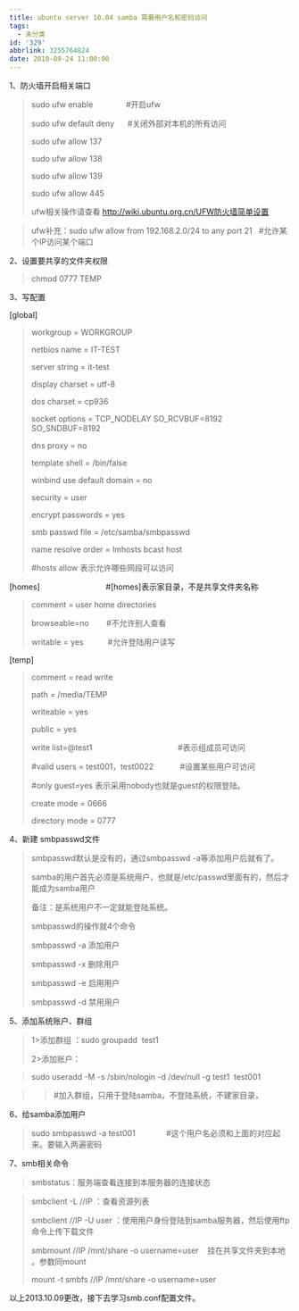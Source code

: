 ```yaml
---
title: ubuntu server 10.04 samba 需要用户名和密码访问
tags:
  - 未分类
id: '329'
abbrlink: 3255764824
date: 2010-09-24 11:00:00
---
```


1、防火墙开启相关端口

> sudo ufw enable               #开启ufw
> 
> sudo ufw default deny      #关闭外部对本机的所有访问
> 
> sudo ufw allow 137
> 
> sudo ufw allow 138
> 
> sudo ufw allow 139
> 
> sudo ufw allow 445
> 
>   
> 
> ufw相关操作请查看 http://wiki.ubuntu.org.cn/UFW防火墙简单设置

> ufw补充：sudo ufw allow from 192.168.2.0/24 to any port 21   #允许某个IP访问某个端口

  

2、设置要共享的文件夹权限

> chmod 0777 TEMP

  

3、写配置

\[global\]

> workgroup = WORKGROUP
> 
> netbios name = IT-TEST
> 
> server string = it-test
> 
> display charset = utf-8
> 
> dos charset = cp936
> 
> socket options = TCP\_NODELAY SO\_RCVBUF=8192 SO\_SNDBUF=8192
> 
> dns proxy = no
> 
> template shell = /bin/false
> 
> winbind use default domain = no
> 
> security = user
> 
> encrypt passwords = yes
> 
> smb passwd file = /etc/samba/smbpasswd
> 
> name resolve order = lmhosts bcast host
> 
> #hosts allow 表示允许哪些网段可以访问

  

\[homes\]                              #\[homes\]表示家目录，不是共享文件夹名称

> comment = user home directories
> 
> browseable=no        #不允许别人查看
> 
> writable = yes           #允许登陆用户读写

  

\[temp\]

> comment = read write
> 
> path = /media/TEMP
> 
> writeable = yes
> 
> public = yes
> 
> write list=@test1                                       #表示组成员可访问
> 
> #valid users = test001，test0022            #设置某些用户可访问
> 
> #only guest=yes 表示采用nobody也就是guest的权限登陆。
> 
> create mode = 0666
> 
> directory mode = 0777

  

4、新建 smbpasswd文件

> smbpasswd默认是没有的，通过smbpasswd -a等添加用户后就有了。
> 
> samba的用户首先必须是系统用户，也就是/etc/passwd里面有的，然后才能成为samba用户
> 
> 备注：是系统用户不一定就能登陆系统。
> 
> smbpasswd的操作就4个命令
> 
> smbpasswd -a 添加用户
> 
> smbpasswd -x 删除用户
> 
> smbpasswd -e 启用用户
> 
> smbpasswd -d 禁用用户

  

5、添加系统账户、群组

> 1>添加群组 ：sudo groupadd  test1
> 
> 2>添加账户：

> sudo useradd -M -s /sbin/nologin -d /dev/null -g test1  test001    

> > #加入群组，只用于登陆samba，不登陆系统，不建家目录，

  

6、给samba添加用户

> sudo smbpasswd -a test001              #这个用户名必须和上面的对应起来。要输入两遍密码

  

7、smb相关命令

> smbstatus：服务端查看连接到本服务器的连接状态

> smbclient -L //IP ：查看资源列表
> 
> smbclient //IP -U user ：使用用户身份登陆到samba服务器，然后使用ftp命令上传下载文件
> 
> smbmount //IP /mnt/share -o username=user    挂在共享文件夹到本地 。参数同mount
> 
> mount -t smbfs //IP /mnt/share -o username=user

  

以上2013.10.09更改，接下去学习smb.conf配置文件。